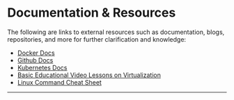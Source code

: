 # Documentation & Resources

The following are links to external resources such as documentation,
blogs, repositories, and more for further clarification and knowledge:

- [Docker Docs](https://docs.docker.com/desktop/)
- [Github Docs](https://docs.github.com/en)
- [Kubernetes Docs](https://kubernetes.io/docs/home/)
- [Basic Educational Video Lessons on Virtualization](https://youtube.com/playlist?list=PLWPirh4EWFpEvXF17ROZgIkV2WRp_WlQq&si=BanPnacY2sCBD3dy)
- [Linux Command Cheat Sheet](https://www.geeksforgeeks.org/linux-commands-cheat-sheet/)

---
